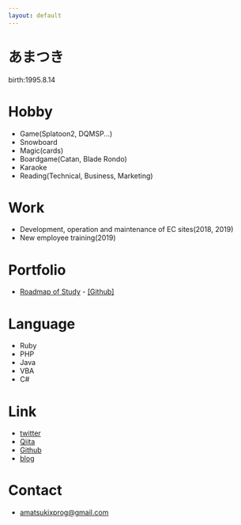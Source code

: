 ```yaml
---
layout: default
---
```


# あまつき

birth:1995.8.14

# Hobby

* Game(Splatoon2, DQMSP...)
* Snowboard
* Magic(cards)
* Boardgame(Catan, Blade Rondo)
* Karaoke
* Reading(Technical, Business, Marketing)

# Work

* Development, operation and maintenance of EC sites(2018, 2019)
* New employee training(2019)

# Portfolio

* [Roadmap of Study](https://study-roadmap.herokuapp.com/about) - [[Github]](https://github.com/amatsukixgithub/study_roadmap)

# Language

* Ruby
* PHP
* Java
* VBA
* C#

# Link

* [twitter](https://twitter.com/amachanprog)
* [Qiita](https://qiita.com/amatsukix)
* [Github](https://github.com/amatsukixgithub)
* [blog](https://amatsukixprog.hatenablog.jp/archive)

# Contact

* amatsukixprog@gmail.com
